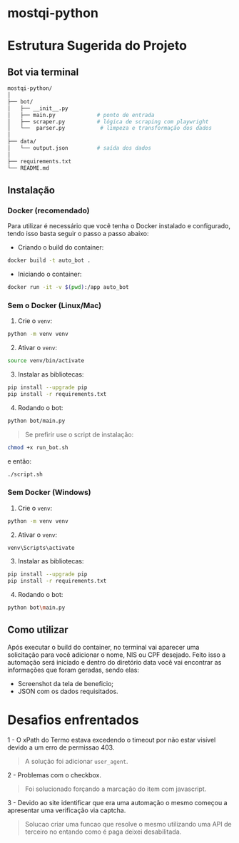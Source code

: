 # mostqi-python

# Estrutura Sugerida do Projeto

## Bot via terminal

```bash
mostqi-python/
│
├── bot/
│   ├── __init__.py
│   ├── main.py             # ponto de entrada
│   ├── scraper.py          # lógica de scraping com playwright
│   └──  parser.py           # limpeza e transformação dos dados
│
├── data/
│   └── output.json         # saída dos dados
│
├── requirements.txt
└── README.md
```

## Instalação

### Docker (recomendado)

Para utilizar é necessário que você tenha o Docker instalado e configurado, tendo isso basta seguir o passo a passo abaixo:

- Criando o build do container:

```bash
docker build -t auto_bot .
```

- Iniciando o container:

```bash
docker run -it -v $(pwd):/app auto_bot
```

### Sem o Docker (Linux/Mac)

1. Crie o `venv`:

```bash
python -m venv venv
```

2. Ativar o `venv`:

```bash
source venv/bin/activate
```

3. Instalar as bibliotecas:

```bash
pip install --upgrade pip
pip install -r requirements.txt
```

4. Rodando o bot:

```bash
python bot/main.py
```

> Se prefirir use o script de instalação:

```bash
chmod +x run_bot.sh
```

e então:

```bash
./script.sh
```

### Sem Docker (Windows)


1. Crie o `venv`:

```bash
python -m venv venv
```

2. Ativar o `venv`:

```bash
venv\Scripts\activate
```

3. Instalar as bibliotecas:

```bash
pip install --upgrade pip
pip install -r requirements.txt
```

4. Rodando o bot:

```bash
python bot\main.py
```


## Como utilizar

Após executar o build do container, no terminal vai aparecer uma solicitação para você adicionar o nome, NIS ou CPF desejado. Feito isso a automação será iniciado e dentro do diretório data você vai encontrar as informações que foram geradas, sendo elas:

- Screenshot da tela de beneficio;
- JSON com os dados requisitados.

# Desafios enfrentados

1 - O xPath do Termo estava excedendo o timeout por não estar visível devido a um erro de permissao 403.
> A solução foi adicionar `user_agent`.

2 - Problemas com o checkbox.
> Foi solucionado forçando a marcação do item com javascript.

3 - Devido ao site identificar que era uma automação o mesmo começou a apresentar uma verificação via captcha.

> Solucao criar uma funcao que resolve o mesmo utilizando uma API de terceiro no entando como é paga deixei desabilitada.

